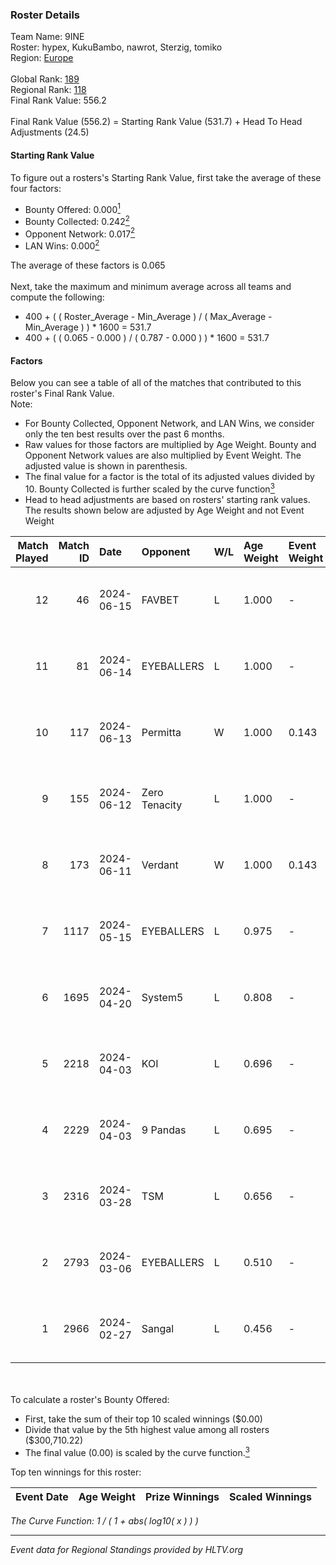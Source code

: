 ### Roster Details<br />
Team Name: 9INE<br />
Roster: hypex, KukuBambo, nawrot, Sterzig, tomiko<br />
Region: [Europe]( ../standings_europe.md)<br />
<br />
Global Rank: [189](../standings_global.md)<br />
Regional Rank: [118]( ../standings_europe.md)<br />
Final Rank Value:  556.2<br />
<br />
Final Rank Value (556.2) = Starting Rank Value (531.7) + Head To Head Adjustments (24.5)<br />

#### Starting Rank Value<br />
To figure out a rosters's Starting Rank Value, first take the average of these four factors:<br />
- Bounty Offered: 0.000[<sup>1</sup>](#table2)
- Bounty Collected: 0.242[<sup>2</sup>](#table1)
- Opponent Network: 0.017[<sup>2</sup>](#table1)
- LAN Wins: 0.000[<sup>2</sup>](#table1)

The average of these factors is 0.065<br />
<br />
Next, take the maximum and minimum average across all teams and compute the following:<br />
- 400 + ( ( Roster_Average - Min_Average ) / ( Max_Average - Min_Average ) ) * 1600 = 531.7
- 400 + ( ( 0.065 - 0.000 ) / ( 0.787 - 0.000 ) ) * 1600 = 531.7


#### Factors<br />
Below you can see a table of all of the matches that contributed to this roster's Final Rank Value.<br />
Note:<br />

- For Bounty Collected, Opponent Network, and LAN Wins, we consider only the ten best results over the past 6 months.
- Raw values for those factors are multiplied by Age Weight. Bounty and Opponent Network values are also multiplied by Event Weight. The adjusted value is shown in parenthesis.
- The final value for a factor is the total of its adjusted values divided by 10. Bounty Collected is further scaled by the curve function[<sup>3</sup>](#curveFunction)
- Head to head adjustments are based on rosters' starting rank values. The results shown below are adjusted by Age Weight and not Event Weight
<span id="table1"></span><br />


| Match Played | Match ID | Date       | Opponent      | W/L | Age Weight | Event Weight | Bounty Collected | Opponent Network | LAN Wins  | H2H Adj. | Roster                                    |
| -: | -: | :- | :- | :- | :- | :- | :- | :- | :- | -: | :- |
|           12 |       46 | 2024-06-15 | FAVBET        | L   | 1.000      | -            | -                | -                | -         |    -4.37 | hypex, KukuBambo, nawrot, Sterzig, tomiko |
|           11 |       81 | 2024-06-14 | EYEBALLERS    | L   | 1.000      | -            | -                | -                | -         |    -3.86 | hypex, KukuBambo, nawrot, Sterzig, tomiko |
|           10 |      117 | 2024-06-13 | Permitta      | W   | 1.000      | 0.143        | 0.039 (0.006)    | 0.885 (0.126)    | 0 (0.000) |    28.63 | hypex, KukuBambo, nawrot, Sterzig, tomiko |
|            9 |      155 | 2024-06-12 | Zero Tenacity | L   | 1.000      | -            | -                | -                | -         |    -1.14 | hypex, KukuBambo, nawrot, Sterzig, tomiko |
|            8 |      173 | 2024-06-11 | Verdant       | W   | 1.000      | 0.143        | 0.013 (0.002)    | 0.308 (0.044)    | 0 (0.000) |    27.10 | hypex, KukuBambo, nawrot, Sterzig, tomiko |
|            7 |     1117 | 2024-05-15 | EYEBALLERS    | L   | 0.975      | -            | -                | -                | -         |    -2.86 | hypex, KukuBambo, Sterzig, tomiko, zEden  |
|            6 |     1695 | 2024-04-20 | System5       | L   | 0.808      | -            | -                | -                | -         |   -11.19 | hypex, KukuBambo, Sterzig, tomiko, zEden  |
|            5 |     2218 | 2024-04-03 | KOI           | L   | 0.696      | -            | -                | -                | -         |    -0.58 | hypex, KukuBambo, Sterzig, tomiko, zEden  |
|            4 |     2229 | 2024-04-03 | 9 Pandas      | L   | 0.695      | -            | -                | -                | -         |    -0.59 | hypex, KukuBambo, Sterzig, tomiko, zEden  |
|            3 |     2316 | 2024-03-28 | TSM           | L   | 0.656      | -            | -                | -                | -         |    -4.60 | KEi, KukuBambo, mynio, nawrot, tomiko     |
|            2 |     2793 | 2024-03-06 | EYEBALLERS    | L   | 0.510      | -            | -                | -                | -         |    -1.57 | KEi, KukuBambo, mynio, nawrot, tomiko     |
|            1 |     2966 | 2024-02-27 | Sangal        | L   | 0.456      | -            | -                | -                | -         |    -0.44 | KEi, KukuBambo, mynio, nawrot, tomiko     |

<br />
<span id="table2"></span><br />
To calculate a roster's Bounty Offered:<br />

- First, take the sum of their top 10 scaled winnings ($0.00)
- Divide that value by the 5th highest value among all rosters ($300,710.22)
- The final value (0.00) is scaled by the curve function.[<sup>3</sup>](#curveFunction)

Top ten winnings for this roster:<br />

| Event Date | Age Weight | Prize Winnings | Scaled Winnings |
| :- | -: | :- | :- |


<span id="curveFunction"></span>_The Curve Function: 1 / ( 1 + abs( log10( x ) ) )_<br />

---
_Event data for Regional Standings provided by HLTV.org_<br />
